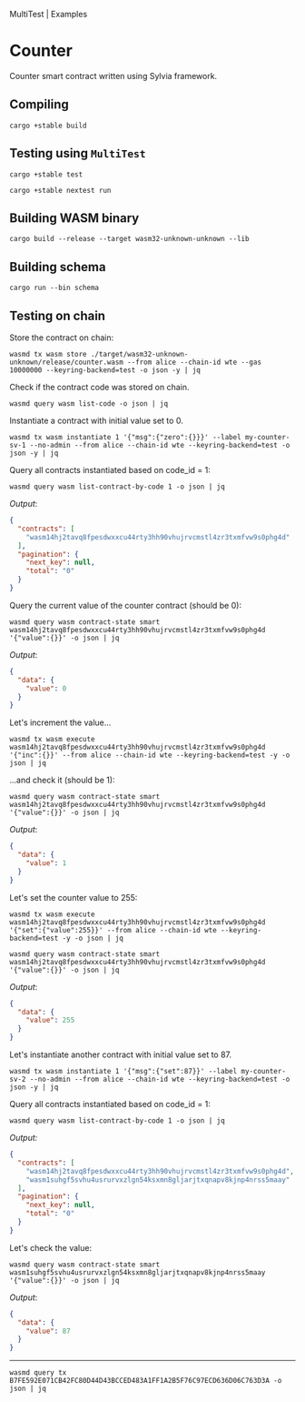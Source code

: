 MultiTest | Examples

# Counter

Counter smart contract written using Sylvia framework.

## Compiling

```shell
cargo +stable build
```

## Testing using `MultiTest`

```shell
cargo +stable test
```

```shell
cargo +stable nextest run
```

## Building WASM binary

```shell
cargo build --release --target wasm32-unknown-unknown --lib
```

## Building schema

```shell
cargo run --bin schema
```

## Testing on chain

Store the contract on chain:

```shell
wasmd tx wasm store ./target/wasm32-unknown-unknown/release/counter.wasm --from alice --chain-id wte --gas 10000000 --keyring-backend=test -o json -y | jq
```

Check if the contract code was stored on chain.

```shell
wasmd query wasm list-code -o json | jq
```

Instantiate a contract with initial value set to 0. 

```shell
wasmd tx wasm instantiate 1 '{"msg":{"zero":{}}}' --label my-counter-sv-1 --no-admin --from alice --chain-id wte --keyring-backend=test -o json -y | jq
```

Query all contracts instantiated based on code_id = 1:

```shell
wasmd query wasm list-contract-by-code 1 -o json | jq
```

_Output_:
```json
{
  "contracts": [
    "wasm14hj2tavq8fpesdwxxcu44rty3hh90vhujrvcmstl4zr3txmfvw9s0phg4d"
  ],
  "pagination": {
    "next_key": null,
    "total": "0"
  }
}
```

Query the current value of the counter contract (should be 0):

```shell
wasmd query wasm contract-state smart wasm14hj2tavq8fpesdwxxcu44rty3hh90vhujrvcmstl4zr3txmfvw9s0phg4d '{"value":{}}' -o json | jq
```

_Output_:
```json
{
  "data": {
    "value": 0
  }
}
```

Let's increment the value...

```shell
wasmd tx wasm execute wasm14hj2tavq8fpesdwxxcu44rty3hh90vhujrvcmstl4zr3txmfvw9s0phg4d '{"inc":{}}' --from alice --chain-id wte --keyring-backend=test -y -o json | jq
``` 

...and check it (should be 1):

```shell
wasmd query wasm contract-state smart wasm14hj2tavq8fpesdwxxcu44rty3hh90vhujrvcmstl4zr3txmfvw9s0phg4d '{"value":{}}' -o json | jq
```

_Output_:
```json
{
  "data": {
    "value": 1
  }
}
```

Let's set the counter value to 255:

```shell
wasmd tx wasm execute wasm14hj2tavq8fpesdwxxcu44rty3hh90vhujrvcmstl4zr3txmfvw9s0phg4d '{"set":{"value":255}}' --from alice --chain-id wte --keyring-backend=test -y -o json | jq
```

```shell
wasmd query wasm contract-state smart wasm14hj2tavq8fpesdwxxcu44rty3hh90vhujrvcmstl4zr3txmfvw9s0phg4d '{"value":{}}' -o json | jq
```

_Output_:
```json
{
  "data": {
    "value": 255
  }
}
```

Let's instantiate another contract with initial value set to 87. 

```shell
wasmd tx wasm instantiate 1 '{"msg":{"set":87}}' --label my-counter-sv-2 --no-admin --from alice --chain-id wte --keyring-backend=test -o json -y | jq
```

Query all contracts instantiated based on code_id = 1:

```shell
wasmd query wasm list-contract-by-code 1 -o json | jq
```

_Output:_
```json
{
  "contracts": [
    "wasm14hj2tavq8fpesdwxxcu44rty3hh90vhujrvcmstl4zr3txmfvw9s0phg4d",
    "wasm1suhgf5svhu4usrurvxzlgn54ksxmn8gljarjtxqnapv8kjnp4nrss5maay"
  ],
  "pagination": {
    "next_key": null,
    "total": "0"
  }
}
```

Let's check the value:

```shell
wasmd query wasm contract-state smart wasm1suhgf5svhu4usrurvxzlgn54ksxmn8gljarjtxqnapv8kjnp4nrss5maay '{"value":{}}' -o json | jq
```

_Output_:
```json
{
  "data": {
    "value": 87
  }
}
```

---

```shell
wasmd query tx B7FE592E071CB42FC80D44D43BCCED483A1FF1A2B5F76C97ECD636D06C763D3A -o json | jq
```
